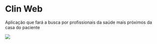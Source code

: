 <h1>Clin Web</h1>
<p>Aplicação que fará a busca por profissionais da saúde mais próximos da casa do paciente</p>

![](..github/HomePage.PNG)
